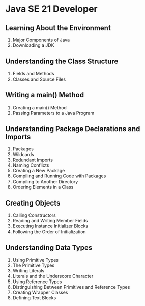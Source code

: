 # Java SE 21 Developer

## Learning About the Environment

1. Major Components of Java
2. Downloading a JDK

## Understanding the Class Structure

1. Fields and Methods
2. Classes and Source Files

## Writing a main() Method

1. Creating a main() Method
2. Passing Parameters to a Java Program

## Understanding Package Declarations and Imports

1. Packages
2. Wildcards
3. Redundant Imports
4. Naming Conflicts
5. Creating a New Package
6. Compiling and Running Code with Packages
7. Compiling to Another Directory
8. Ordering Elements in a Class

## Creating Objects

1. Calling Constructors
2. Reading and Writing Member Fields
3. Executing Instance Initializer Blocks
4. Following the Order of Initialization

## Understanding Data Types

1. Using Primitive Types
2. The Primitive Types
3. Writing Literals
4. Literals and the Underscore Character
5. Using Reference Types
6. Distinguishing Between Primitives and Reference Types
7. Creating Wrapper Classes
8. Defining Text Blocks







